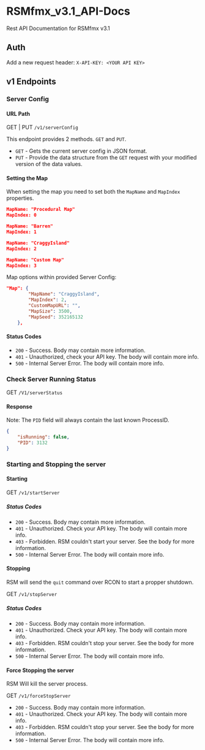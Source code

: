 # RSMfmx_v3.1_API-Docs

Rest API Documentation for RSMfmx v3.1

## Auth

Add a new request header: `X-API-KEY: <YOUR API KEY>`

## v1 Endpoints

### Server Config

#### URL Path

GET | PUT `/v1/serverConfig`

This endpoint provides 2 methods. `GET` and `PUT`.

* `GET` - Gets the current server config in JSON format.
* `PUT` - Provide the data structure from the `GET` request with your modified version of the data values.

#### Setting the Map

When setting the map you need to set both the `MapName` and `MapIndex` properties.

```json
MapName: "Procedural Map"
MapIndex: 0

MapName: "Barren"
MapIndex: 1

MapName: "CraggyIsland"
MapIndex: 2

MapName: "Custom Map"
MapIndex: 3
```

Map options within provided Server Config:

```json
"Map": {
        "MapName": "CraggyIsland",
        "MapIndex": 2,
        "CustomMapURL": "",
        "MapSize": 3500,
        "MapSeed": 352165132
    },
```

#### Status Codes

* `200` - Success. Body may contain more information.
* `401` - Unauthorized, check your API key. The body will contain more info.
* `500` - Internal Server Error. The body will contain more info.

### Check Server Running Status

GET `/V1/serverStatus`

#### Response

Note: The `PID` field will always contain the last known ProcessID.

```json
{
    "isRunning": false,
    "PID": 3132
}
```

### Starting and Stopping the server

#### Starting

GET `/v1/startServer`

##### Status Codes

* `200` - Success. Body may contain more information.
* `401` - Unauthorized. Check your API key. The body will contain more info.
* `403` - Forbidden. RSM couldn't start your server. See the body for more information.
* `500` - Internal Server Error. The body will contain more info.

#### Stopping

RSM will send the `quit` command over RCON to start a propper shutdown.

GET `/v1/stopServer`

##### Status Codes

* `200` - Success. Body may contain more information.
* `401` - Unauthorized. Check your API key. The body will contain more info.
* `403` - Forbidden. RSM couldn't stop your server. See the body for more information.
* `500` - Internal Server Error. The body will contain more info.

#### Force Stopping the server

RSM Will kill the server process.

GET `/v1/forceStopServer`

* `200` - Success. Body may contain more information.
* `401` - Unauthorized. Check your API key. The body will contain more info.
* `403` - Forbidden. RSM couldn't stop your server. See the body for more information.
* `500` - Internal Server Error. The body will contain more info.
